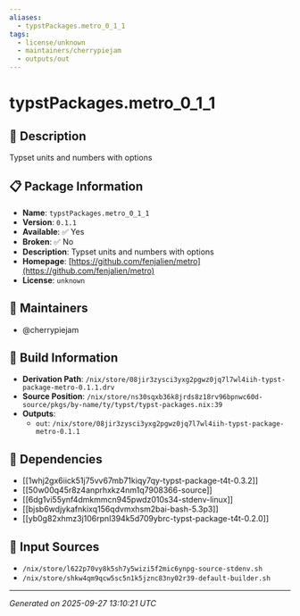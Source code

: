 ```yaml
---
aliases:
  - typstPackages.metro_0_1_1
tags:
  - license/unknown
  - maintainers/cherrypiejam
  - outputs/out
---
```


# typstPackages.metro_0_1_1

## 📝 Description

Typset units and numbers with options

## 📋 Package Information

- **Name**: `typstPackages.metro_0_1_1`
- **Version**: `0.1.1`
- **Available**: ✅ Yes
- **Broken**: ✅ No
- **Description**: Typset units and numbers with options
- **Homepage**: [https://github.com/fenjalien/metro](https://github.com/fenjalien/metro)
- **License**: `unknown`
## 👥 Maintainers

- @cherrypiejam


## 🔧 Build Information

- **Derivation Path**: `/nix/store/08jir3zysci3yxg2pgwz0jq7l7wl4iih-typst-package-metro-0.1.1.drv`
- **Source Position**: `/nix/store/ns30sqxb36k8jrds8z18rv96bpnwc60d-source/pkgs/by-name/ty/typst/typst-packages.nix:39`
- **Outputs**:
  - `out`:  `/nix/store/08jir3zysci3yxg2pgwz0jq7l7wl4iih-typst-package-metro-0.1.1`

## 🔗 Dependencies

- [[1whj2gx6iick51j75vv67mb71kiqy7qy-typst-package-t4t-0.3.2]]
- [[50w00q45r8z4anprhxkz4nm1q7908366-source]]
- [[6dg1vi55ynf4dmkmmcn945pwdz010s34-stdenv-linux]]
- [[bjsb6wdjykafnkixq156qdvmxhsm2bai-bash-5.3p3]]
- [[yb0g82xhmz3j106rpnl394k5d709ybrc-typst-package-t4t-0.2.0]]

## 📁 Input Sources

- `/nix/store/l622p70vy8k5sh7y5wizi5f2mic6ynpg-source-stdenv.sh`
- `/nix/store/shkw4qm9qcw5sc5n1k5jznc83ny02r39-default-builder.sh`

---
*Generated on 2025-09-27 13:10:21 UTC*
